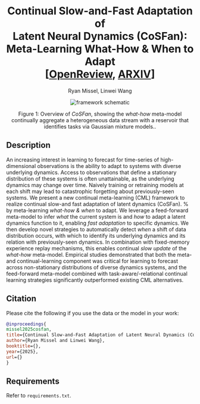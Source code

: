 <h1 align='center'>
  Continual Slow-and-Fast Adaptation of <br>
  Latent Neural Dynamics (CoSFan):<br> 
  Meta-Learning What-How & When to Adapt<br>
<!--   (ICLR 2023 Top-25%)<br> -->
  [<a href=''>OpenReview</a>, <a href=''>ARXIV</a>]
</h1>

<p align='center'>Ryan Missel, Linwei Wang</p>

<p align='center'><img src="https://github.com/user-attachments/assets/20d4f32f-2802-4445-8105-394c850d2527" alt="framework schematic")/></p>
<p align='center'>Figure 1: Overview of <i>CoSFan</i>, showing the <i>what-how</i> meta-model continually aggregate a heterogeneous data stream with a reservoir that identifies tasks via Gaussian mixture models..</p>

## Description
An increasing interest in learning to forecast for time-series of high-dimensional observations is the ability to adapt to systems with diverse underlying dynamics. 
Access to observations that define a stationary distribution of these systems is often unattainable, as the underlying dynamics may change over time. 
Naively training or retraining models at each shift may lead to catastrophic forgetting about previously-seen systems. 
We present a new continual meta-learning (CML) framework to realize continual slow-and fast adaptation of latent dynamics (CoSFan). % by meta-learning <i>what-how \& when</i> to adapt. 
We leverage a feed-forward meta-model to infer <i>what</i> the current system is and <i>how</i> to adapt a latent dynamics function to it, enabling <i>fast adaptation</i> to specific dynamics.
We then develop novel strategies to automatically detect <i>when</i> a shift of data distribution occurs, with which to identify its underlying dynamics and its relation with previously-seen dynamics. 
In combination with fixed-memory experience replay mechanisms, this enables continual <i>slow update</i> of the <i>what-how</i> meta-model.
Empirical studies demonstrated that both the meta- and continual-learning component was critical for learning to forecast across non-stationary distributions of diverse dynamics systems, 
and the feed-forward meta-model combined with task-aware/-relational continual learning strategies significantly outperformed existing CML alternatives.

## Citation
Please cite the following if you use the data or the model in your work:
```bibtex
@inproceedings{
missel2025cosfan,
title={Continual Slow-and-Fast Adaptation of Latent Neural Dynamics (CoSFan): Meta-Learning What-How & When to Adapt},
author={Ryan Missel and Linwei Wang},
booktitle={},
year={2025},
url={}
}
```

## Requirements
Refer to <code>requirements.txt</code>.
